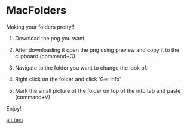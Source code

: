 # MacFolders

Making your folders pretty!!

1) Download the png you want.

2) After downloading it open the png using preview and copy it to the clipboard (command+C)

3) Navigate to the folder you want to change the look of. 

4) Right click on the folder and click 'Get info'

5) Mark the small picture of the folder on top of the info tab and paste (command+V)

Enjoy!

[alt text](http://url/to/https://cdn.igeeksblog.com/wp-content/uploads/2016/03/Click-Get-Info-in-Folder-on-Mac.jpg)
